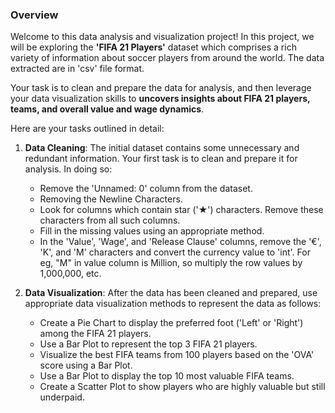### Overview

Welcome to this data analysis and visualization project! In this project, we will be exploring the **'FIFA 21 Players'** dataset which comprises a rich variety of information about soccer players from around the world. The data extracted are in 'csv' file format.

Your task is to clean and prepare the data for analysis, and then leverage your data visualization skills to **uncovers insights about FIFA 21 players, teams, and overall value and wage dynamics**.

Here are your tasks outlined in detail:

1. **Data Cleaning**: The initial dataset contains some unnecessary and redundant information. Your first task is to clean and prepare it for analysis. In doing so:

   - Remove the 'Unnamed: 0' column from the dataset.
   - Removing the Newline Characters.
   - Look for columns which contain star ('★') characters. Remove these characters from all such columns.
   - Fill in the missing values using an appropriate method.
   - In the 'Value', 'Wage', and 'Release Clause' columns, remove the '€', 'K', and 'M' characters and convert the currency value to 'int'. For eg, "M" in value column is Million, so multiply the row values by 1,000,000, etc.

2. **Data Visualization**: After the data has been cleaned and prepared, use appropriate data visualization methods to represent the data as follows:
   - Create a Pie Chart to display the preferred foot ('Left' or 'Right') among the FIFA 21 players.
   - Use a Bar Plot to represent the top 3 FIFA 21 players.
   - Visualize the best FIFA teams from 100 players based on the 'OVA' score using a Bar Plot.
   - Use a Bar Plot to display the top 10 most valuable FIFA teams.
   - Create a Scatter Plot to show players who are highly valuable but still underpaid.
